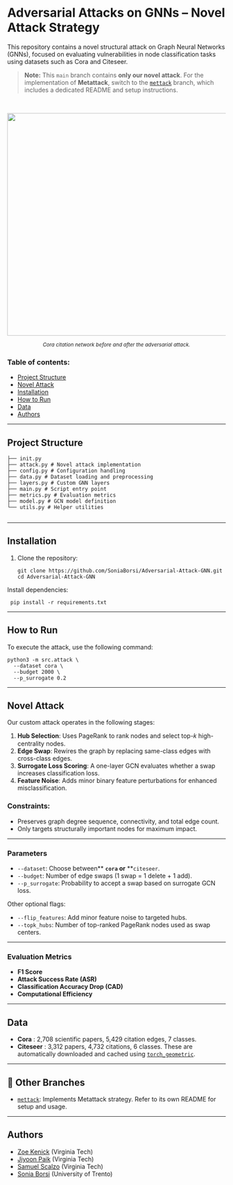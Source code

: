 # Adversarial Attacks on GNNs – Novel Attack Strategy

This repository contains a novel structural attack on Graph Neural Networks (GNNs), focused on evaluating vulnerabilities in node classification tasks using datasets such as Cora and Citeseer.

> **Note:** This `main` branch contains **only our novel attack**. For the implementation of **Metattack**, switch to the [`mettack`](https://github.com/SoniaBorsi/Adversarial-Attack-GNN/tree/mettack) branch, which includes a dedicated README and setup instructions.


<br>

<p align="center">
  <img src="[https://github.com/andreleo02/deep-dream-team/blob/438b36ca8076da82890a56df2ff4e28dcfca60e4/Fine-grained-classification-vs-general-image-classification-Finegrained-classification.png.jpeg](https://github.com/SoniaBorsi/Adversarial-Attack-GNN/blob/7862e822eacc79c445e19cdd84321c050307ade9/data/network.png)?raw=true" width="512"/>  
</p>

<p align="center">
  <sub><em>Cora citation network before and after the adversarial attack. </em></sub>
</p>


### Table of contents:
- [Project Structure](#Project-Structure)
- [Novel Attack](#Novel-Attack)
- [Installation](#Installation)
- [How to Run](#How-to-Run)
- [Data](Data)
- [Authors](Authors)

---

## Project Structure

```src/
├── init.py
├── attack.py # Novel attack implementation
├── config.py # Configuration handling
├── data.py # Dataset loading and preprocessing
├── layers.py # Custom GNN layers
├── main.py # Script entry point
├── metrics.py # Evaluation metrics
├── model.py # GCN model definition
└── utils.py # Helper utilities

```

```

```
---

## Installation

1. Clone the repository:

   ```
   git clone https://github.com/SoniaBorsi/Adversarial-Attack-GNN.git
   cd Adversarial-Attack-GNN

   ```

Install dependencies:

```
 pip install -r requirements.txt

```
---
## How to Run

To execute the attack, use the following command:

```
python3 -m src.attack \
  --dataset cora \
  --budget 2000 \
  --p_surrogate 0.2

```
---

## Novel Attack

Our custom attack operates in the following stages:

1. **Hub Selection**: Uses PageRank to rank nodes and select top-𝑘 high-centrality nodes.
2. **Edge Swap**: Rewires the graph by replacing same-class edges with cross-class edges.
3. **Surrogate Loss Scoring**: A one-layer GCN evaluates whether a swap increases classification loss.
4. **Feature Noise**: Adds minor binary feature perturbations for enhanced misclassification.

### Constraints:

- Preserves graph degree sequence, connectivity, and total edge count.
- Only targets structurally important nodes for maximum impact.

---

### Parameters

* `--dataset`: Choose between** **`cora` or** **`citeseer`.
* `--budget`: Number of edge swaps (1 swap = 1 delete + 1 add).
* `--p_surrogate`: Probability to accept a swap based on surrogate GCN loss.

Other optional flags:

* `--flip_features`: Add minor feature noise to targeted hubs.
* `--topk_hubs`: Number of top-ranked PageRank nodes used as swap centers.

---

### Evaluation Metrics

* **F1 Score**
* **Attack Success Rate (ASR)**
* **Classification Accuracy Drop (CAD)**
* **Computational Efficiency**

---

## Data

* **Cora** : 2,708 scientific papers, 5,429 citation edges, 7 classes.
* **Citeseer** : 3,312 papers, 4,732 citations, 6 classes.
These are automatically downloaded and cached using [`torch_geometric`](https://pytorch-geometric.readthedocs.io/en/latest/modules/datasets.html).
---

## 📂 Other Branches

* [`mettack`](https://github.com/SoniaBorsi/Adversarial-Attack-GNN/tree/mettack): Implements Metattack strategy. Refer to its own README for setup and usage.
---

## Authors

* [Zoe Kenick](https://github.com/zkenick) (Virginia Tech)
* [Jiyoon Paik](https://github.com/jiyoonpaik) (Virginia Tech)
* [Samuel Scalzo](https://github.com/srscalzo1) (Virginia Tech)
* [Sonia Borsi](https://github.com/SoniaBorsi) (University of Trento)
